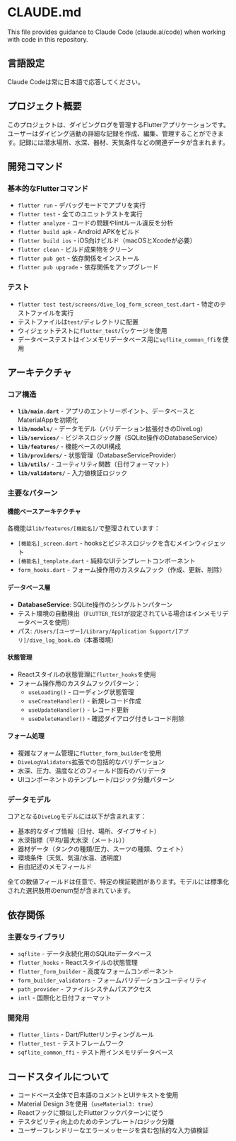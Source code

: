 # CLAUDE.md

This file provides guidance to Claude Code (claude.ai/code) when working with code in this repository.

## 言語設定

Claude Codeは常に日本語で応答してください。

## プロジェクト概要

このプロジェクトは、ダイビングログを管理するFlutterアプリケーションです。ユーザーはダイビング活動の詳細な記録を作成、編集、管理することができます。記録には潜水場所、水深、器材、天気条件などの関連データが含まれます。

## 開発コマンド

### 基本的なFlutterコマンド
- `flutter run` - デバッグモードでアプリを実行
- `flutter test` - 全てのユニットテストを実行
- `flutter analyze` - コードの問題やlintルール違反を分析
- `flutter build apk` - Android APKをビルド
- `flutter build ios` - iOS向けビルド（macOSとXcodeが必要）
- `flutter clean` - ビルド成果物をクリーン
- `flutter pub get` - 依存関係をインストール
- `flutter pub upgrade` - 依存関係をアップグレード

### テスト
- `flutter test test/screens/dive_log_form_screen_test.dart` - 特定のテストファイルを実行
- テストファイルは`test/`ディレクトリに配置
- ウィジェットテストに`flutter_test`パッケージを使用
- データベーステストはインメモリデータベース用に`sqflite_common_ffi`を使用

## アーキテクチャ

### コア構造
- **`lib/main.dart`** - アプリのエントリーポイント、データベースとMaterialAppを初期化
- **`lib/models/`** - データモデル（バリデーション拡張付きのDiveLog）
- **`lib/services/`** - ビジネスロジック層（SQLite操作のDatabaseService）
- **`lib/features/`** - 機能ベースのUI構成
- **`lib/providers/`** - 状態管理（DatabaseServiceProvider）
- **`lib/utils/`** - ユーティリティ関数（日付フォーマット）
- **`lib/validators/`** - 入力値検証ロジック

### 主要なパターン

#### 機能ベースアーキテクチャ
各機能は`lib/features/[機能名]/`で整理されています：
- `[機能名]_screen.dart` - hooksとビジネスロジックを含むメインウィジェット
- `[機能名]_template.dart` - 純粋なUIテンプレートコンポーネント
- `form_hooks.dart` - フォーム操作用のカスタムフック（作成、更新、削除）

#### データベース層
- **DatabaseService**: SQLite操作のシングルトンパターン
- テスト環境の自動検出（`FLUTTER_TEST`が設定されている場合はインメモリデータベースを使用）
- パス: `/Users/[ユーザー]/Library/Application Support/[アプリ]/dive_log_book.db`（本番環境）

#### 状態管理
- Reactスタイルの状態管理に`flutter_hooks`を使用
- フォーム操作用のカスタムフックパターン：
  - `useLoading()` - ローディング状態管理
  - `useCreateHandler()` - 新規レコード作成
  - `useUpdateHandler()` - レコード更新
  - `useDeleteHandler()` - 確認ダイアログ付きレコード削除

#### フォーム処理
- 複雑なフォーム管理に`flutter_form_builder`を使用
- `DiveLogValidators`拡張での包括的なバリデーション
- 水深、圧力、温度などのフィールド固有のバリデータ
- UIコンポーネントのテンプレート/ロジック分離パターン

### データモデル
コアとなる`DiveLog`モデルには以下が含まれます：
- 基本的なダイブ情報（日付、場所、ダイブサイト）
- 水深指標（平均/最大水深（メートル））
- 器材データ（タンクの種類/圧力、スーツの種類、ウェイト）
- 環境条件（天気、気温/水温、透明度）
- 自由記述のメモフィールド

全ての数値フィールドは任意で、特定の検証範囲があります。モデルには標準化された選択肢用のenum型が含まれています。

## 依存関係

### 主要なライブラリ
- `sqflite` - データ永続化用のSQLiteデータベース
- `flutter_hooks` - Reactスタイルの状態管理
- `flutter_form_builder` - 高度なフォームコンポーネント
- `form_builder_validators` - フォームバリデーションユーティリティ
- `path_provider` - ファイルシステムパスアクセス
- `intl` - 国際化と日付フォーマット

### 開発用
- `flutter_lints` - Dart/Flutterリンティングルール
- `flutter_test` - テストフレームワーク
- `sqflite_common_ffi` - テスト用インメモリデータベース

## コードスタイルについて

- コードベース全体で日本語のコメントとUIテキストを使用
- Material Design 3を使用（`useMaterial3: true`）
- Reactフックに類似したFlutterフックパターンに従う
- テスタビリティ向上のためのテンプレート/ロジック分離
- ユーザーフレンドリーなエラーメッセージを含む包括的な入力値検証